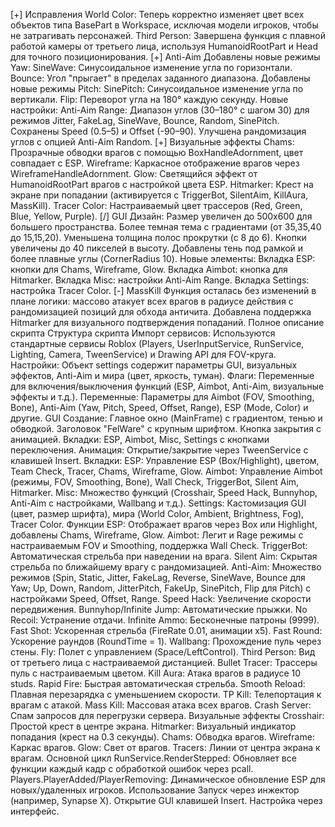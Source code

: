[+] Исправления
World Color: Теперь корректно изменяет цвет всех объектов типа BasePart в Workspace, исключая модели игроков, чтобы не затрагивать персонажей.
Third Person: Завершена функция с плавной работой камеры от третьего лица, используя HumanoidRootPart и Head для точного позиционирования.
[+] Anti-Aim
Добавлены новые режимы Yaw:
SineWave: Синусоидальное изменение угла по горизонтали.
Bounce: Угол "прыгает" в пределах заданного диапазона.
Добавлены новые режимы Pitch:
SinePitch: Синусоидальное изменение угла по вертикали.
Flip: Переворот угла на 180° каждую секунду.
Новые настройки:
Anti-Aim Range: Диапазон углов (30–180° с шагом 30) для режимов Jitter, FakeLag, SineWave, Bounce, Random, SinePitch.
Сохранены Speed (0.5–5) и Offset (-90–90).
Улучшена рандомизация углов с опцией Anti-Aim Random.
[+] Визуальные эффекты
Chams: Прозрачные обводки врагов с помощью BoxHandleAdornment, цвет совпадает с ESP.
Wireframe: Каркасное отображение врагов через WireframeHandleAdornment.
Glow: Светящийся эффект от HumanoidRootPart врагов с настройкой цвета ESP.
Hitmarker: Крест на экране при попадании (активируется с TriggerBot, SilentAim, KillAura, MassKill).
Tracer Color: Настраиваемый цвет трассеров (Red, Green, Blue, Yellow, Purple).
[/] GUI
Дизайн:
Размер увеличен до 500x600 для большего пространства.
Более темная тема с градиентами (от 35,35,40 до 15,15,20).
Уменьшена толщина полос прокрутки (с 8 до 6).
Кнопки увеличены до 40 пикселей в высоту.
Добавлены тень под рамкой и более плавные углы (CornerRadius 10).
Новые элементы:
Вкладка ESP: кнопки для Chams, Wireframe, Glow.
Вкладка Aimbot: кнопка для Hitmarker.
Вкладка Misc: настройки Anti-Aim Range.
Вкладка Settings: настройка Tracer Color.
[-] MassKill
Функция осталась без изменений в плане логики: массово атакует всех врагов в радиусе действия с рандомизацией позиций для обхода античита.
Добавлена поддержка Hitmarker для визуального подтверждения попаданий.
Полное описание скрипта
Структура скрипта
Импорт сервисов: Используются стандартные сервисы Roblox (Players, UserInputService, RunService, Lighting, Camera, TweenService) и Drawing API для FOV-круга.
Настройки: Объект settings содержит параметры GUI, визуальных эффектов, Anti-Aim и мира (цвет, яркость, туман).
Флаги: Переменные для включения/выключения функций (ESP, Aimbot, Anti-Aim, визуальные эффекты и т.д.).
Переменные: Параметры для Aimbot (FOV, Smoothing, Bone), Anti-Aim (Yaw, Pitch, Speed, Offset, Range), ESP (Mode, Color) и другие.
GUI
Создание:
Главное окно (MainFrame) с градиентом, тенью и обводкой.
Заголовок "FelWare" с крупным шрифтом.
Кнопка закрытия с анимацией.
Вкладки: ESP, Aimbot, Misc, Settings с кнопками переключения.
Анимация: Открытие/закрытие через TweenService с клавишей Insert.
Вкладки:
ESP: Управление ESP (Box/Highlight), цветом, Team Check, Tracer, Chams, Wireframe, Glow.
Aimbot: Управление Aimbot (режимы, FOV, Smoothing, Bone), Wall Check, TriggerBot, Silent Aim, Hitmarker.
Misc: Множество функций (Crosshair, Speed Hack, Bunnyhop, Anti-Aim с настройками, Wallbang и т.д.).
Settings: Кастомизация GUI (цвет, размер шрифта), мира (World Color, Ambient, Brightness, Fog), Tracer Color.
Функции
ESP: Отображает врагов через Box или Highlight, добавлены Chams, Wireframe, Glow.
Aimbot: Легит и Rage режимы с настраиваемым FOV и Smoothing, поддержка Wall Check.
TriggerBot: Автоматическая стрельба при наведении на врага.
Silent Aim: Скрытая стрельба по ближайшему врагу с рандомизацией.
Anti-Aim: Множество режимов (Spin, Static, Jitter, FakeLag, Reverse, SineWave, Bounce для Yaw; Up, Down, Random, JitterPitch, FakeUp, SinePitch, Flip для Pitch) с настройками Speed, Offset, Range.
Speed Hack: Увеличение скорости передвижения.
Bunnyhop/Infinite Jump: Автоматические прыжки.
No Recoil: Устранение отдачи.
Infinite Ammo: Бесконечные патроны (9999).
Fast Shot: Ускоренная стрельба (FireRate 0.01, анимации x5).
Fast Round: Ускорение раундов (RoundTime = 1).
Wallbang: Прохождение пуль через стены.
Fly: Полет с управлением (Space/LeftControl).
Third Person: Вид от третьего лица с настраиваемой дистанцией.
Bullet Tracer: Трассеры пуль с настраиваемым цветом.
Kill Aura: Атака врагов в радиусе 10 studs.
Rapid Fire: Быстрая автоматическая стрельба.
Smooth Reload: Плавная перезарядка с уменьшением скорости.
TP Kill: Телепортация к врагам с атакой.
Mass Kill: Массовая атака всех врагов.
Crash Server: Спам запросов для перегрузки сервера.
Визуальные эффекты
Crosshair: Простой крест в центре экрана.
Hitmarker: Визуальный индикатор попадания (крест на 0.3 секунды).
Chams: Обводка врагов.
Wireframe: Каркас врагов.
Glow: Свет от врагов.
Tracers: Линии от центра экрана к врагам.
Основной цикл
RunService.RenderStepped: Обновляет все функции каждый кадр с обработкой ошибок через pcall.
Players.PlayerAdded/PlayerRemoving: Динамическое обновление ESP для новых/удаленных игроков.
Использование
Запуск через инжектор (например, Synapse X).
Открытие GUI клавишей Insert.
Настройка через интерфейс.
